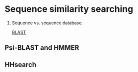 # Sequence similarity searching

1. Sequence vs. sequence database.

   [BLAST](https://blast.ncbi.nlm.nih.gov/Blast.cgi)

## Psi-BLAST and HMMER

## HHsearch

